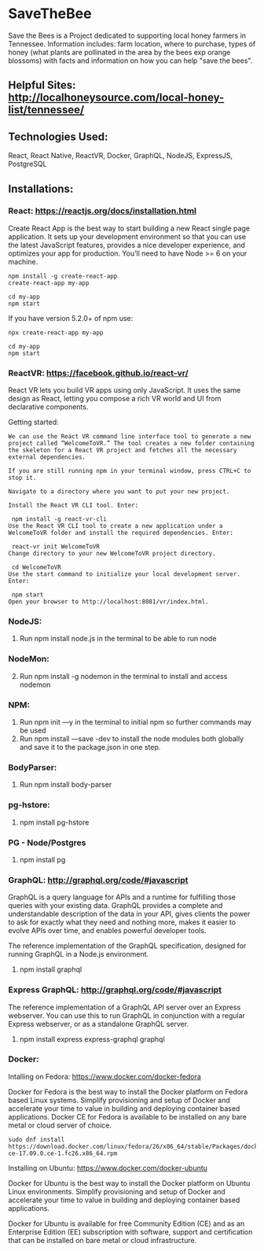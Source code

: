 # SaveTheBee
Save the Bees is a Project dedicated to supporting local honey farmers in Tennessee. Information includes: farm location, where to purchase, types of honey (what plants are pollinated in the area by the bees exp orange blossoms) with facts and information on how you can help "save the bees".

## Helpful Sites: http://localhoneysource.com/local-honey-list/tennessee/

## Technologies Used:
React, React Native, ReactVR, Docker, GraphQL, NodeJS, ExpressJS, PostgreSQL

## Installations:
### React: https://reactjs.org/docs/installation.html
Create React App is the best way to start building a new React single page application. It sets up your development environment so that you can use the latest JavaScript features, provides a nice developer experience, and optimizes your app for production. You’ll need to have Node >= 6 on your machine. 

```
npm install -g create-react-app
create-react-app my-app

cd my-app
npm start
```
If you have version 5.2.0+ of npm use:

```
npx create-react-app my-app

cd my-app
npm start
```

### ReactVR: https://facebook.github.io/react-vr/
React VR lets you build VR apps using only JavaScript. It uses the same design as React, letting you compose a rich VR world and UI from declarative components.

Getting started:
```
We can use the React VR command line interface tool to generate a new project called “WelcomeToVR.” The tool creates a new folder containing the skeleton for a React VR project and fetches all the necessary external dependencies.

If you are still running npm in your terminal window, press CTRL+C to stop it.

Navigate to a directory where you want to put your new project.

Install the React VR CLI tool. Enter:

 npm install -g react-vr-cli
Use the React VR CLI tool to create a new application under a WelcomeToVR folder and install the required dependencies. Enter:

 react-vr init WelcomeToVR
Change directory to your new WelcomeToVR project directory.

 cd WelcomeToVR
Use the start command to initialize your local development server. Enter:

 npm start
Open your browser to http://localhost:8081/vr/index.html. 
```
### NodeJS:
1. Run npm install node.js in the terminal to be able to run node

### NodeMon:
2. Run npm install -g nodemon in the terminal to install and access nodemon

### NPM:
1. Run npm init —y in the terminal to initial npm so further commands may be used
2. Run npm install —save -dev to install the node modules both globally and save it to the package.json in one step.

### BodyParser:
1. Run npm install body-parser 

### pg-hstore:
1. npm install pg-hstore

### PG - Node/Postgres
1. npm install pg

### GraphQL: http://graphql.org/code/#javascript
GraphQL is a query language for APIs and a runtime for fulfilling those queries with your existing data. GraphQL provides a complete and understandable description of the data in your API, gives clients the power to ask for exactly what they need and nothing more, makes it easier to evolve APIs over time, and enables powerful developer tools.

The reference implementation of the GraphQL specification, designed for running GraphQL in a Node.js environment.
1. npm install graphql

### Express GraphQL: http://graphql.org/code/#javascript
The reference implementation of a GraphQL API server over an Express webserver. You can use this to run GraphQL in conjunction with a regular Express webserver, or as a standalone GraphQL server.
1. npm install express express-graphql graphql

### Docker:
Intalling on Fedora: https://www.docker.com/docker-fedora

Docker for Fedora is the best way to install the Docker platform on Fedora based Linux systems. Simplify provisioning and setup of Docker and accelerate your time to value in building and deploying container based applications. Docker CE for Fedora is available to be installed on any bare metal or cloud server of choice.
```
sudo dnf install https://download.docker.com/linux/fedora/26/x86_64/stable/Packages/docker-ce-17.09.0.ce-1.fc26.x86_64.rpm
```
Installing on Ubuntu: https://www.docker.com/docker-ubuntu 

Docker for Ubuntu is the best way to install the Docker platform on Ubuntu Linux environments. Simplify provisioning and setup of Docker and accelerate your time to value in building and deploying container based applications.

Docker for Ubuntu is available for free Community Edition (CE) and as an Enterprise Edition (EE) subscription with software, support and certification that can be installed on bare metal or cloud infrastructure.
